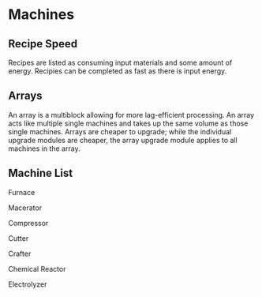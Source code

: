 # Machines

## Recipe Speed

Recipes are listed as consuming input materials and some amount of energy. Recipies can be completed as fast as there is input energy.

## Arrays

An array is a multiblock allowing for more lag-efficient processing. An array acts like multiple single machines and takes up the same volume as those single machines. Arrays are cheaper to upgrade; while the individual upgrade modules are cheaper, the array upgrade module applies to all machines in the array.

## Machine List

Furnace

Macerator

Compressor

Cutter

Crafter

Chemical Reactor

Electrolyzer
